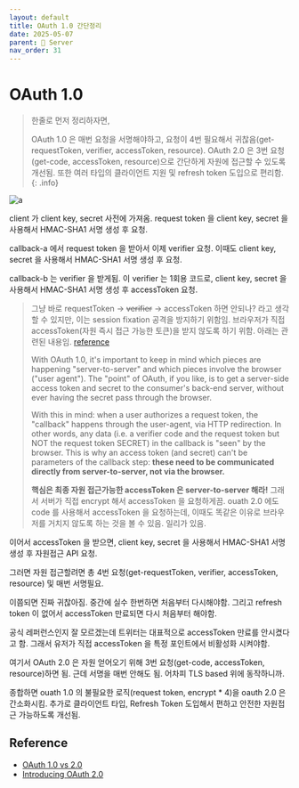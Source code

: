 ```yaml
---
layout: default
title: OAuth 1.0 간단정리
date: 2025-05-07
parent: 📌 Server
nav_order: 31
---
```


# OAuth 1.0

> 한줄로 먼저 정리하자면,
> 
> OAuth 1.0 은 매번 요청을 서명해야하고, 요청이 4번 필요해서 귀찮음(get-requestToken, verifier, accessToken, resource). OAuth 2.0 은 3번 요청(get-code, accessToken, resource)으로 간단하게 자원에 접근할 수 있도록 개선됨. 또한 여러 타입의 클라이언트 지원 및 refresh token 도입으로 편리함.
{: .info}

![a](../2025-05-07-20-21-20.png)

client 가 client key, secret 사전에 가져옴. request token 을 client key, secret 을 사용해서 HMAC-SHA1 서명 생성 후 요청. 

callback-a 에서 request token 을 받아서 이제 verifier 요청. 이때도 client key, secret 을 사용해서 HMAC-SHA1 서명 생성 후 요청. 

callback-b 는 verifier 을 받게됨. 이 verifier 는 1회용 코드로, client key, secret 을 사용해서 HMAC-SHA1 서명 생성 후 accessToken 요청.

> 그냥 바로 requestToken -> ~~verifier~~ -> accessToken 하면 안되나? 라고 생각할 수 있지만, 이는 session fixation 공격을 방지하기 위함임. 브라우저가 직접 accessToken(자원 즉시 접근 가능한 토큰)을 받지 않도록 하기 위함. 아래는 관련된 내용임. [reference](https://stackoverflow.com/questions/2886803/why-does-an-authorized-oauth-1-0-request-token-need-to-be-exchanged-for-an-acces)
> 
> With OAuth 1.0, it's important to keep in mind which pieces are happening "server-to-server" and which pieces involve the browser ("user agent"). The "point" of OAuth, if you like, is to get a server-side access token and secret to the consumer's back-end server, without ever having the secret pass through the browser.
> 
> With this in mind: when a user authorizes a request token, the "callback" happens through the user-agent, via HTTP redirection. In other words, any data (i.e. a verifier code and the request token but NOT the request token SECRET) in the callback is "seen" by the browser. This is why an access token (and secret) can't be parameters of the callback step: **these need to be communicated directly from server-to-server, not via the browser.**
>
> **핵심은 최종 자원 접근가능한 accessToken 은 server-to-server 해라!** 그래서 서버가 직접 encrypt 해서 accessToken 을 요청하게끔. ouath 2.0 에도 code 를 사용해서 accessToken 을 요청하는데, 이때도 똑같은 이유로 브라우저를 거치지 않도록 하는 것을 볼 수 있음. 일리가 있음.


이어서 accessToken 을 받으면, client key, secret 을 사용해서 HMAC-SHA1 서명 생성 후 자원접근 API 요청.

그러면 자원 접근할려면 총 4번 요청(get-requestToken, verifier, accessToken, resource) 및 매번 서명필요.

이쯤되면 진짜 귀찮아짐. 중간에 실수 한번하면 처음부터 다시해야함. 그리고 refresh token 이 없어서 accessToken 만료되면 다시 처음부터 해야함.

공식 레퍼런스인지 잘 모르겠는데 트위터는 대표적으로 accessToken 만료를 안시켰다고 함. 그래서 유저가 직접 accessToken 을 특정 포인트에서 비활성화 시켜야함.

여기서 OAuth 2.0 은 자원 얻어오기 위해 3번 요청(get-code, accessToken, resource)하면 됨. 근데 서명을 매번 안해도 됨. 어차피 TLS based 위에 동작하니까.

종합하면 ouath 1.0 의 불필요한 로직(request token, encrypt * 4)을 oauth 2.0 은 간소화시킴. 추가로 클라이언트 타입, Refresh Token 도입해서 편하고 안전한 자원접근 가능하도록 개선됨.

## Reference
* [OAuth 1.0 vs 2.0](https://medium.com/@greekykhs/whats-the-difference-oauth-1-0-and-oauth-2-0-9f1d22e06963)
* [Introducing OAuth 2.0](https://web.archive.org/web/20170306105554/http://hueniverse.com/2010/05/15/introducing-oauth-2-0/)